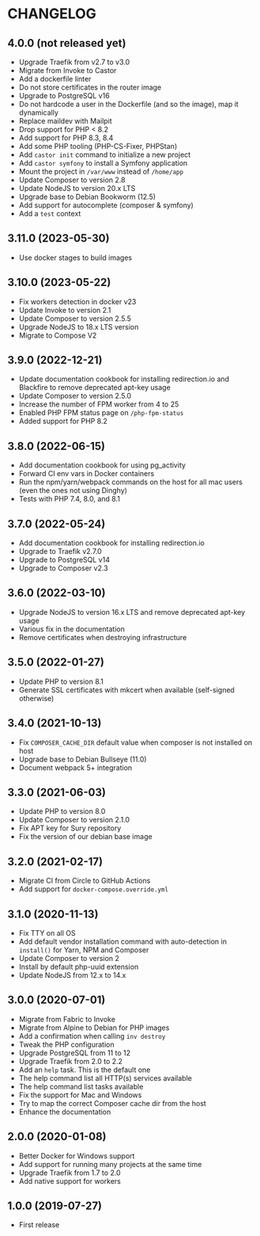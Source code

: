 # CHANGELOG

## 4.0.0 (not released yet)

* Upgrade Traefik from v2.7 to v3.0
* Migrate from Invoke to Castor
* Add a dockerfile linter
* Do not store certificates in the router image
* Upgrade to PostgreSQL v16
* Do not hardcode a user in the Dockerfile (and so the image), map it dynamically
* Replace maildev with Mailpit
* Drop support for PHP < 8.2
* Add support for PHP 8.3, 8.4
* Add some PHP tooling (PHP-CS-Fixer, PHPStan)
* Add `castor init` command to initialize a new project
* Add `castor symfony` to install a Symfony application
* Mount the project in `/var/www` instead of `/home/app`
* Update Composer to version 2.8
* Update NodeJS to version 20.x LTS
* Upgrade base to Debian Bookworm (12.5)
* Add support for autocomplete (composer & symfony)
* Add a `test` context

## 3.11.0 (2023-05-30)

* Use docker stages to build images

## 3.10.0 (2023-05-22)

* Fix workers detection in docker v23
* Update Invoke to version 2.1
* Update Composer to version 2.5.5
* Upgrade NodeJS to 18.x LTS version
* Migrate to Compose V2

## 3.9.0 (2022-12-21)

* Update documentation cookbook for installing redirection.io and Blackfire to
  remove deprecated apt-key usage
* Update Composer to version 2.5.0
* Increase the number of FPM worker from 4 to 25
* Enabled PHP FPM status page on `/php-fpm-status`
* Added support for PHP 8.2

## 3.8.0 (2022-06-15)

* Add documentation cookbook for using pg_activity
* Forward CI env vars in Docker containers
* Run the npm/yarn/webpack commands on the host for all mac users (even the ones not using Dinghy)
* Tests with PHP 7.4, 8.0, and 8.1

## 3.7.0 (2022-05-24)

* Add documentation cookbook for installing redirection.io
* Upgrade to Traefik v2.7.0
* Upgrade to PostgreSQL v14
* Upgrade to Composer v2.3

## 3.6.0 (2022-03-10)

* Upgrade NodeJS to version 16.x LTS and remove deprecated apt-key usage
* Various fix in the documentation
* Remove certificates when destroying infrastructure

## 3.5.0 (2022-01-27)

* Update PHP to version 8.1
* Generate SSL certificates with mkcert when available (self-signed otherwise)

## 3.4.0 (2021-10-13)

* Fix `COMPOSER_CACHE_DIR` default value when composer is not installed on host
* Upgrade base to Debian Bullseye (11.0)
* Document webpack 5+ integration

## 3.3.0 (2021-06-03)

* Update PHP to version 8.0
* Update Composer to version 2.1.0
* Fix APT key for Sury repository
* Fix the version of our debian base image

## 3.2.0 (2021-02-17)

* Migrate CI from Circle to GitHub Actions
* Add support for `docker-compose.override.yml`

## 3.1.0 (2020-11-13)

 * Fix TTY on all OS
 * Add default vendor installation command with auto-detection in `install()` for Yarn, NPM and Composer
 * Update Composer to version 2
 * Install by default php-uuid extension
 * Update NodeJS from 12.x to 14.x

## 3.0.0 (2020-07-01)

 * Migrate from Fabric to Invoke
 * Migrate from Alpine to Debian for PHP images
 * Add a confirmation when calling `inv destroy`
 * Tweak the PHP configuration
 * Upgrade PostgreSQL from 11 to 12
 * Upgrade Traefik from 2.0 to 2.2
 * Add an `help` task. This is the default one
 * The help command list all HTTP(s) services available
 * The help command list tasks available
 * Fix the support for Mac and Windows
 * Try to map the correct Composer cache dir from the host
 * Enhance the documentation

## 2.0.0 (2020-01-08)

* Better Docker for Windows support
* Add support for running many projects at the same time
* Upgrade Traefik from 1.7 to 2.0
* Add native support for workers

## 1.0.0 (2019-07-27)

* First release
